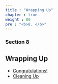 ```yaml
---
title : "Wrapping Up"
chapter : true
weight : 80
pre : "<b>8. </b>"
---
```


### Section 8

## Wrapping Up

* [Congratulations!](/80_wrapping_up/10_what_we_built.html)
* [Cleaning Up](/80_wrapping_up/20_cleanup.html)